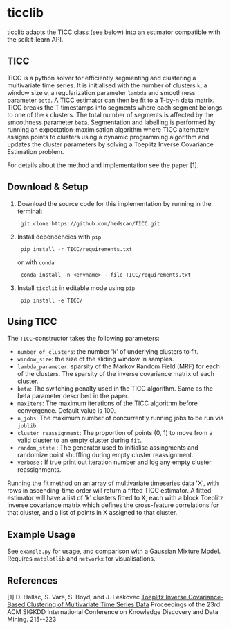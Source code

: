 # ticclib

ticclib adapts the TICC class (see below) into an estimator compatible with the scikit-learn API.

## TICC

TICC is a python solver for efficiently segmenting and clustering a multivariate time series. It is initialised with the number of clusters `k`, a window size `w`, a regularization parameter `lambda` and smoothness parameter `beta`. A TICC estimator can then be fit to a T-by-n data matrix. TICC breaks the T timestamps into segments where each segment belongs to one of the `k` clusters. The total number of segments is affected by the smoothness parameter `beta`. Segmentation and labelling is performed by running an expectation-maximisation algorithm where TICC alternately assigns points to clusters using a dynamic programming algorithm and updates the cluster parameters by solving a Toeplitz Inverse Covariance Estimation problem.

For details about the method and implementation see the paper [1].

## Download & Setup

1. Download the source code for this implementation by running in the terminal:

        git clone https://github.com/hedscan/TICC.git

2. Install dependencies with `pip`

        pip install -r TICC/requirements.txt 

    or with `conda`
        
        conda install -n <envname> --file TICC/requirements.txt
    
3. Install `ticclib` in editable mode using `pip` 

        pip install -e TICC/

## Using TICC

The `TICC`-constructor takes the following parameters:

* `number_of_clusters`: the number 'k' of underlying clusters  to fit.
* `window_size`: the size of the sliding window in samples.
* `lambda_parameter`: sparsity of the Markov Random Field (MRF) for each of the clusters. The sparsity of the inverse covariance matrix of each cluster.
* `beta`: The switching penalty used in the TICC algorithm. Same as the beta parameter described in the paper.
* `maxIters`: The maximum iterations of the TICC algorithm before convergence. Default value is 100.
* `n_jobs`: The maximum number of concurrently running jobs to be run via `joblib`.
* `cluster_reassignment`: The proportion of points (0, 1) to move from a valid cluster to an empty cluster during `fit`.
* `random_state` : The generator used to initialise assingments and randomize point shuffling during empty cluster reassignment.
* `verbose` : If true print out iteration number and log any empty cluster reassignments.

Running the fit method on an array of multivariate timeseries data 'X', with rows in ascending-time order will return a fitted TICC estimator. A fitted estimator will have a list of 'k' clusters fitted to X, each with a block Toeplitz inverse covariance matrix which defines the cross-feature correlations for that cluster, and a list of points in X assigned to that cluster.

## Example Usage

See `example.py` for usage, and comparison with a Gaussian Mixture Model. Requires `matplotlib` and `networkx` for visualisations.

## References

[1] D. Hallac, S. Vare, S. Boyd, and J. Leskovec [Toeplitz Inverse Covariance-Based Clustering of Multivariate Time Series Data](https://arxiv.org/abs/1706.03161) Proceedings of the 23rd ACM SIGKDD International Conference on Knowledge Discovery and Data Mining. 215--223
